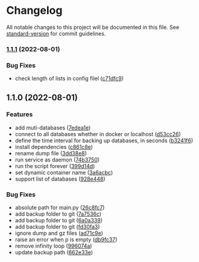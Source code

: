 # Changelog

All notable changes to this project will be documented in this file. See [standard-version](https://github.com/conventional-changelog/standard-version) for commit guidelines.

### [1.1.1](https://github.com/realsaeedhassani/database-backup-aws/compare/v1.1.0...v1.1.1) (2022-08-01)


### Bug Fixes

* check length of lists in config filel ([c71dfc9](https://github.com/realsaeedhassani/database-backup-aws/commit/c71dfc99da46b37e7134696b6e1e684475ed8636))

## 1.1.0 (2022-08-01)


### Features

* add muti-databases ([7edea1e](https://github.com/realsaeedhassani/database-backup-aws/commit/7edea1e84f5b4086ef148f1f544f35c1eaad7ad4))
* connect to all databases whether in docker or localhost ([d53cc26](https://github.com/realsaeedhassani/database-backup-aws/commit/d53cc26db765dfa8ba5aae49ca3ab36c32283d35))
* define the time interval for backing up databases, in seconds ([b3241f6](https://github.com/realsaeedhassani/database-backup-aws/commit/b3241f6e7b504625068be9a9dc3bab2662c959e8))
* install dependencies ([c861c8e](https://github.com/realsaeedhassani/database-backup-aws/commit/c861c8e57dad051620fb38fa7ac549d19e439303))
* rename dump file ([3dd38e8](https://github.com/realsaeedhassani/database-backup-aws/commit/3dd38e80388eee06a95f7efb6042b492d0950ebf))
* run service as daemon ([74b3750](https://github.com/realsaeedhassani/database-backup-aws/commit/74b375054fed399b58fdea6cb775e8f141dc9ee9))
* run the script forever ([399d14d](https://github.com/realsaeedhassani/database-backup-aws/commit/399d14dafeb3e45c41e09156cb5c1c9d3eb0db49))
* set dynamic container name ([3a6acbc](https://github.com/realsaeedhassani/database-backup-aws/commit/3a6acbc21d31fb474ee7da535d897742cc1bc663))
* support list of databases ([928e448](https://github.com/realsaeedhassani/database-backup-aws/commit/928e448f5ad414fce04e41f2ce1f9b93c89101e7))


### Bug Fixes

* absolute path for main.py ([26c8fc7](https://github.com/realsaeedhassani/database-backup-aws/commit/26c8fc7812fca81db2949c09ef47ea6895832d5e))
* add backup folder to git ([7a7536c](https://github.com/realsaeedhassani/database-backup-aws/commit/7a7536c0c14d6897bbbc63bab7705a18f5e294b2))
* add backup folder to git ([6a0a339](https://github.com/realsaeedhassani/database-backup-aws/commit/6a0a339bf106b99336574d677ed69f1ddbf7b726))
* add backup folder to git ([fd30fa3](https://github.com/realsaeedhassani/database-backup-aws/commit/fd30fa3ad227be419109f4b070a3231e4a13b2a1))
* ignore dump and gz files ([ad71c9e](https://github.com/realsaeedhassani/database-backup-aws/commit/ad71c9ef2863abd58aaf366e0c3a65b48acb34d2))
* raise an error when p is empty ([db9fc37](https://github.com/realsaeedhassani/database-backup-aws/commit/db9fc37d38974cbdd7c2dbe1bf236d8134087e18))
* remove infinity loop ([996074a](https://github.com/realsaeedhassani/database-backup-aws/commit/996074aa7af177235a8d4769eae5d53cb04bad43))
* update backup path ([662e33e](https://github.com/realsaeedhassani/database-backup-aws/commit/662e33e0951f5711a1819dca0272a5065532aba1))
